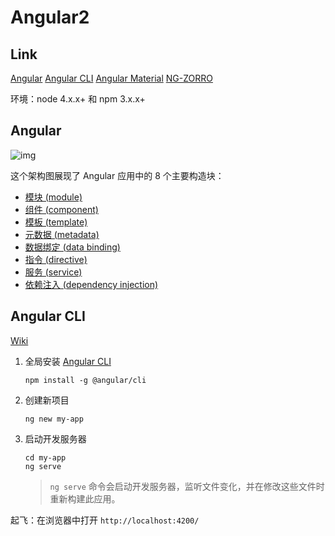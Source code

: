 # Angular2

## Link

[Angular](https://angular.cn/)
[Angular CLI](https://cli.angular.io/)
[Angular Material](https://material.angular.io/)
[NG-ZORRO](https://ng.ant.design)

环境：node 4.x.x+ 和 npm 3.x.x+

## Angular

![img](https://angular.cn/resources/images/devguide/architecture/overview2.png)

这个架构图展现了 Angular 应用中的 8 个主要构造块：

- [模块 (module)](https://angular.cn/docs/ts/latest/guide/architecture.html#modules)
- [组件 (component)](https://angular.cn/docs/ts/latest/guide/architecture.html#components)
- [模板 (template)](https://angular.cn/docs/ts/latest/guide/architecture.html#templates)
- [元数据 (metadata)](https://angular.cn/docs/ts/latest/guide/architecture.html#metadata)
- [数据绑定 (data binding)](https://angular.cn/docs/ts/latest/guide/architecture.html#data-binding)
- [指令 (directive)](https://angular.cn/docs/ts/latest/guide/architecture.html#directives)
- [服务 (service)](https://angular.cn/docs/ts/latest/guide/architecture.html#services)
- [依赖注入 (dependency injection)](https://angular.cn/docs/ts/latest/guide/architecture.html#dependency-injection)

## Angular CLI

[Wiki](https://github.com/angular/angular-cli/wiki)

1. 全局安装 [Angular CLI](https://cli.angular.io/)

   ```shell
   npm install -g @angular/cli
   ```

2. 创建新项目

   ```shell
   ng new my-app
   ```

3. 启动开发服务器

   ```shell
   cd my-app
   ng serve
   ```

   > `ng serve` 命令会启动开发服务器，监听文件变化，并在修改这些文件时重新构建此应用。

起飞：在浏览器中打开 `http://localhost:4200/`

